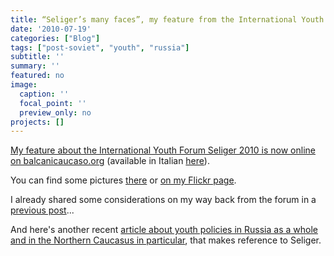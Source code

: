 ```yaml
---
title: “Seliger’s many faces”, my feature from the International Youth Forum Seliger 2010
date: '2010-07-19'
categories: ["Blog"]
tags: ["post-soviet", "youth", "russia"]
subtitle: ''
summary: ''
featured: no
image:
  caption: ''
  focal_point: ''
  preview_only: no
projects: []
---
```


[My feature about the International Youth Forum Seliger 2010 is now online on balcanicaucaso.org](http://www.balcanicaucaso.org/eng/Regions-and-countries/Russia/Seliger-s-many-faces) (available in Italian [here](http://www.balcanicaucaso.org/ita/aree/Russia/Le-tante-facce-di-Seliger)).

You can find some pictures [there](http://www.balcanicaucaso.org/eng/Media/Galleries/Seliger-2010-Giorgio-Comai) or [on my Flickr page](http://www.flickr.com/photos/giocomai/sets/72157624359261441/).

I already shared some considerations on my way back from the forum in a [previous post](../2010-07-09-notes-for-an-article-on-seliger-2010)...

And here's another recent [article about youth policies in Russia as a whole and in the Northern Caucasus in particular](http://www.balcanicaucaso.org/eng/Regions-and-countries/Russia/Business-entrepreneurs-not-terrorists), that makes reference to Seliger.